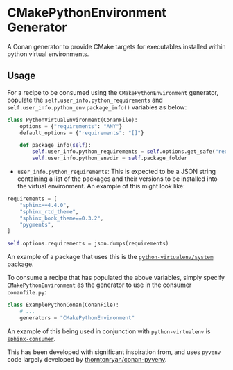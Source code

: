 # CMakePythonEnvironment Generator

A Conan generator to provide CMake targets for executables installed within python virtual environments.

## Usage


For a recipe to be consumed using the `CMakePythonEnvironment` generator, populate the `self.user_info.python_requirements` and `self.user_info.python_env` `package_info()` variables as below:

```python
class PythonVirtualEnvironment(ConanFile):
    options = {"requirements": "ANY"}
    default_options = {"requirements": "[]"}

    def package_info(self):
        self.user_info.python_requirements = self.options.get_safe("requirements", "[]")
        self.user_info.python_envdir = self.package_folder
```

* `user_info.python_requirements`: This is expected to be a JSON string containing a list of the packages and their versions to be installed into the virtual environment. An example of this might look like:

```python
requirements = [
    "sphinx==4.4.0",
    "sphinx_rtd_theme",
    "sphinx_book_theme==0.3.2",
    "pygments",
]

self.options.requirements = json.dumps(requirements)
```

An example of a package that uses this is the [`python-virtualenv/system`](https://github.com/samuel-emrys/python-virtualenv) package.

To consume a recipe that has populated the above variables, simply specify `CMakePythonEnvironment` as the generator to use in the consumer `conanfile.py`:

```python
class ExamplePythonConan(ConanFile):
    # ...
    generators = "CMakePythonEnvironment"
```

An example of this being used in conjunction with `python-virtualenv` is [`sphinx-consumer`](https://github.com/samuel-emrys/sphinx-consumer).


This has been developed with significant inspiration from, and uses `pyvenv` code largely developed by [thorntonryan/conan-pyvenv](https://github.com/thorntonryan/conan-pyvenv).
